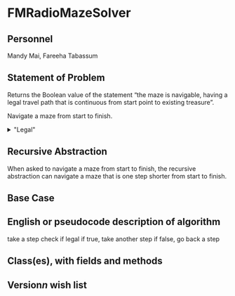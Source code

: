 # FMRadioMazeSolver

## Personnel
Mandy Mai,
Fareeha Tabassum

## Statement of Problem
Returns the Boolean value of the statement “the maze is navigable, having a legal travel path that is continuous from start point to existing treasure”.

Navigate a maze from start to finish. 
<details>
   <summary>"Legal"</summary>
   <p>Don’t cross the walls</p>
   <p>Right-angle turns only</p>
   <p>A path cannot go through the same point twice</p>
</details> 

## Recursive Abstraction
When asked to navigate a maze from start to finish, the recursive abstraction can navigate a maze that is one step shorter from start to finish.

## Base Case

## English or pseudocode description of algorithm
take a step
check if legal
   if true, take another step
   if false, go back a step

## Class(es), with fields and methods

## Version*n* wish list

